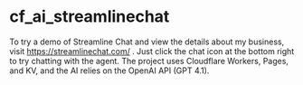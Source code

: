 # cf_ai_streamlinechat

To try a demo of Streamline Chat and view the details about my business, visit https://streamlinechat.com/ . Just click the chat icon at the bottom right to try chatting with the agent. The project uses Cloudflare Workers, Pages, and KV, and the AI relies on the OpenAI API (GPT 4.1). 
